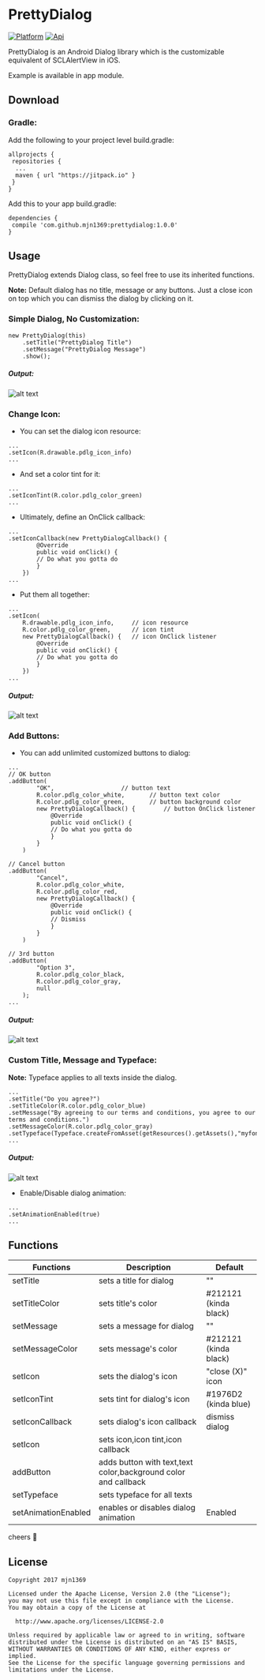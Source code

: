[ProjectGithubUrl]:     https://github.com/mjn1369/prettydialog
[PlatformBadge]:  https://img.shields.io/badge/Platform-Android-blue.svg
[ApiBadge]:       https://img.shields.io/badge/API-10%2B-blue.svg
# PrettyDialog
[![Platform][PlatformBadge]][ProjectGithubUrl]
[![Api][ApiBadge]][ProjectGithubUrl]

PrettyDialog is an Android Dialog library which is the customizable equivalent of SCLAlertView in iOS.

Example is available in app module.
## Download
### Gradle:
Add the following to your project level build.gradle:

```
allprojects {
 repositories {
  ...
  maven { url "https://jitpack.io" }
 }
}
```
Add this to your app build.gradle:

```
dependencies {
 compile 'com.github.mjn1369:prettydialog:1.0.0'
}
```
## Usage
PrettyDialog extends Dialog class, so feel free to use its inherited functions.

**Note:** Default dialog has no title, message or any buttons. Just a close icon on top which you can dismiss the dialog by clicking on it.
### Simple Dialog, No Customization:
```
new PrettyDialog(this)
	.setTitle("PrettyDialog Title")
	.setMessage("PrettyDialog Message")
	.show();
```
##### Output:
![alt text](https://github.com/mjn1369/PrettyDialog/blob/master/Screenshots/1.png "Simple Dialog, No Customization")
### Change Icon:
- You can set the dialog icon resource:
```
...
.setIcon(R.drawable.pdlg_icon_info)
...
```
- And set a color tint for it:
```
...
.setIconTint(R.color.pdlg_color_green)
...
```
- Ultimately, define an OnClick callback:
```
...
.setIconCallback(new PrettyDialogCallback() {
	    @Override
	    public void onClick() {
		// Do what you gotta do
	    }
	})
...
```
- Put them all together:
```
...
.setIcon(
	R.drawable.pdlg_icon_info,     // icon resource
	R.color.pdlg_color_green,      // icon tint
	new PrettyDialogCallback() {   // icon OnClick listener
	    @Override
	    public void onClick() {
		// Do what you gotta do
	    }
	})
...
```
##### Output:
![alt text](https://github.com/mjn1369/PrettyDialog/blob/master/Screenshots/2.png "Customize icon")

### Add Buttons:
- You can add unlimited customized buttons to dialog: 
```
...
// OK button
.addButton(
		"OK",					// button text
		R.color.pdlg_color_white,		// button text color
		R.color.pdlg_color_green,		// button background color
		new PrettyDialogCallback() {		// button OnClick listener
		    @Override
		    public void onClick() {
			// Do what you gotta do
		    }
		}
	)
	
// Cancel button
.addButton(
		"Cancel",
		R.color.pdlg_color_white,
		R.color.pdlg_color_red,
		new PrettyDialogCallback() {
		    @Override
		    public void onClick() {
			// Dismiss
		    }
		}
	)
	
// 3rd button
.addButton(
		"Option 3",
		R.color.pdlg_color_black,
		R.color.pdlg_color_gray,
		null
	);
...
```
##### Output:
![alt text](https://github.com/mjn1369/PrettyDialog/blob/master/Screenshots/3.png "Added custom buttons")
### Custom Title, Message and Typeface:

**Note:** Typeface applies to all texts inside the dialog.
```
...
.setTitle("Do you agree?")
.setTitleColor(R.color.pdlg_color_blue)
.setMessage("By agreeing to our terms and conditions, you agree to our terms and conditions.")
.setMessageColor(R.color.pdlg_color_gray)
.setTypeface(Typeface.createFromAsset(getResources().getAssets(),"myfont.otf"))
...
```
##### Output:
![alt text](https://github.com/mjn1369/PrettyDialog/blob/master/Screenshots/4.png "Custom Title, Message and Typeface")
- Enable/Disable dialog animation:
```
...
.setAnimationEnabled(true)
...

```

## Functions

 |            Functions            |            Description            |            Default            |
 | ------------------------------- | -------------------------------   | --------------------------    |
 | setTitle                      | sets a title for dialog           |  ""                           |
 | setTitleColor                | sets title's color                |  #212121 (kinda black)        |
 | setMessage               | sets a message for dialog         |  ""                           |
 | setMessageColor               | sets message's color              |  #212121 (kinda black)        |
 | setIcon                      | sets the dialog's icon            |  "close (X)" icon             |
 | setIconTint                 | sets tint for dialog's icon       |  #1976D2 (kinda blue)         |
 | setIconCallback              | sets dialog's icon callback       |  dismiss dialog               |
 | setIcon                 | sets icon,icon tint,icon callback |                               |
 | addButton                   | adds button with text,text color,background color and callback|   |
 | setTypeface                  | sets typeface for all texts       |                               |
 | setAnimationEnabled       | enables or disables dialog animation| Enabled                     |

cheers :beers:

## License
 
 ```
Copyright 2017 mjn1369

Licensed under the Apache License, Version 2.0 (the "License");
you may not use this file except in compliance with the License.
You may obtain a copy of the License at

   http://www.apache.org/licenses/LICENSE-2.0

Unless required by applicable law or agreed to in writing, software
distributed under the License is distributed on an "AS IS" BASIS,
WITHOUT WARRANTIES OR CONDITIONS OF ANY KIND, either express or implied.
See the License for the specific language governing permissions and
limitations under the License.
 
```  
